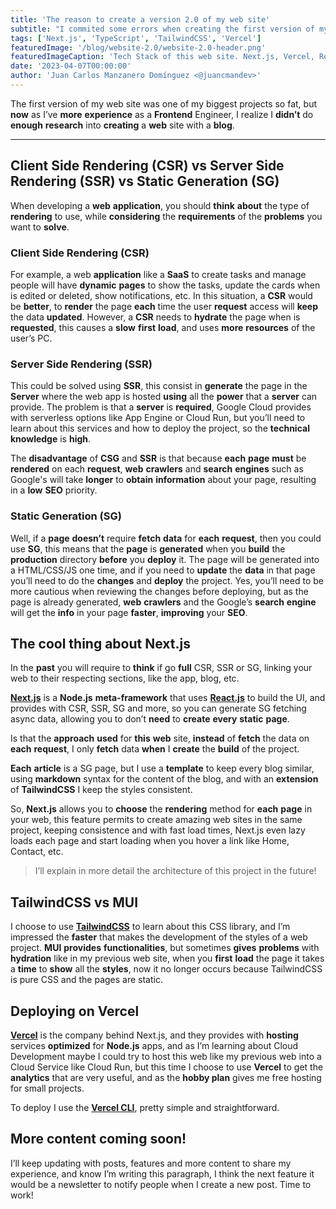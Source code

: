 ```yaml
---
title: 'The reason to create a version 2.0 of my web site'
subtitle: "I commited some errors when creating the first version of my web site, here I'll share what I've learned."
tags: ['Next.js', 'TypeScript', 'TailwindCSS', 'Vercel']
featuredImage: '/blog/website-2.0/website-2.0-header.png'
featuredImageCaption: 'Tech Stack of this web site. Next.js, Vercel, React.js, TypeScript and TailwindCSS'
date: '2023-04-07T00:00:00'
author: 'Juan Carlos Manzanero Domínguez <@juancmandev>'
---
```


The first version of my web site was one of my biggest projects so fat, but **now** as I’ve **more** **experience** as a **Frontend** Engineer, I realize I **didn’t** do **enough** **research** into **creating** a **web** site with a **blog**.

---

## Client Side Rendering (CSR) vs Server Side Rendering (SSR) vs Static Generation (SG)

When developing a **web** **application**, you should **think** **about** the type of **rendering** to use, while **considering** the **requirements** of the **problems** you want to **solve**.

### Client Side Rendering (CSR)

For example, a web **application** like a **SaaS** to create tasks and manage people will have **dynamic** **pages** to show the tasks, update the cards when is edited or deleted, show notifications, etc. In this situation, a **CSR** would be **better**, to **render** the page **each** time the user **request** access will **keep** the data **updated**. However, a **CSR** needs to **hydrate** the page when is **requested**, this causes a **slow** **first** **load**, and uses **more** **resources** of the user’s PC.

### Server Side Rendering (SSR)

This could be solved using **SSR**, this consist in **generate** the page in the **Server** where the web app is hosted **using** all the **power** that a **server** can provide. The problem is that a **server** is **required**, Google Cloud provides with serverless options like App Engine or Cloud Run, but you’ll need to learn about this services and how to deploy the project, so the **technical** **knowledge** is **high**.

The **disadvantage** of **CSG** and **SSR** is that because **each** **page** **must** be **rendered** on each **request**, **web** **crawlers** and **search** **engines** such as Google's will take **longer** to **obtain** **information** about your page, resulting in a **low** **SEO** priority.

### Static Generation (SG)

Well, if a **page** **doesn’t** require **fetch** **data** for **each** **request**, then you could use **SG**, this means that the **page** is **generated** when you **build** the **production** directory **before** you **deploy** it. The page will be generated into a HTML/CSS/JS one time, and if you need to **update** the **data** in that page you’ll need to do the **changes** and **deploy** the project. Yes, you’ll need to be more cautious when reviewing the changes before deploying, but as the page is already generated, **web** **crawlers** and the Google’s **search** **engine** will get the **info** in your page **faster**, **improving** your **SEO**.

## The cool thing about Next.js

In the **past** you will require to **think** if go **full** CSR, SSR or SG, linking your web to their respecting sections, like the app, blog, etc.

**[Next.js](https://nextjs.org/)** is a **Node.js** **meta-framework** that uses **[React.js](https://react.dev/)** to build the UI, and provides with CSR, SSR, SG and more, so you can generate SG fetching async data, allowing you to don’t **need** to **create** **every** **static** **page**.

Is that the **approach** **used** for **this** **web** site, **instead** of **fetch** the data on **each** **request**, I only **fetch** data **when** I **create** the **build** of the project.

**Each** **article** is a SG page, but I use a **template** to keep every blog similar, using **markdown** syntax for the content of the blog, and with an **extension** of **TailwindCSS** I keep the styles consistent.

So, **Next.js** allows you to **choose** the **rendering** method for **each** **page** in your web, this feature permits to create amazing web sites in the same project, keeping consistence and with fast load times, Next.js even lazy loads each page and start loading when you hover a link like Home, Contact, etc.

> I’ll explain in more detail the architecture of this project in the future!

## TailwindCSS vs MUI

I choose to use **[TailwindCSS](https://tailwindcss.com/)** to learn about this CSS library, and I’m impressed the **faster** that makes the development of the styles of a web project. **MUI** **provides** **functionalities**, but sometimes **gives** **problems** with **hydration** like in my previous web site, when you **first** **load** the page it takes a **time** to **show** all the **styles**, now it no longer occurs because TailwindCSS is pure CSS and the pages are static.

## Deploying on Vercel

**[Vercel](https://vercel.com)** is the company behind Next.js, and they provides with **hosting** services **optimized** for **Node.js** apps, and as I’m learning about Cloud Development maybe I could try to host this web like my previous web into a Cloud Service like Cloud Run, but this time I choose to use **Vercel** to get the **analytics** that are very useful, and as the **hobby plan** gives me free hosting for small projects.

To deploy I use the **[Vercel CLI](https://vercel.com/docs/cli)**, pretty simple and straightforward.

## More content coming soon!

I’ll keep updating with posts, features and more content to share my experience, and know I’m writing this paragraph, I think the next feature it would be a newsletter to notify people when I create a new post. Time to work!

